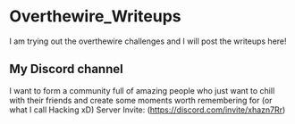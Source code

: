 # Overthewire_Writeups

I am trying out the overthewire challenges and I will post the writeups here!


## My Discord channel

I want to form a community full of amazing people who just want to chill with their friends and create some moments worth remembering for (or what I call Hacking xD)
Server Invite: (https://discord.com/invite/xhazn7Rr) 
